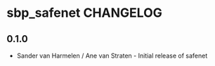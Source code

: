 sbp_safenet CHANGELOG
=====================

0.1.0
-----
- Sander van Harmelen / Ane van Straten - Initial release of safenet
